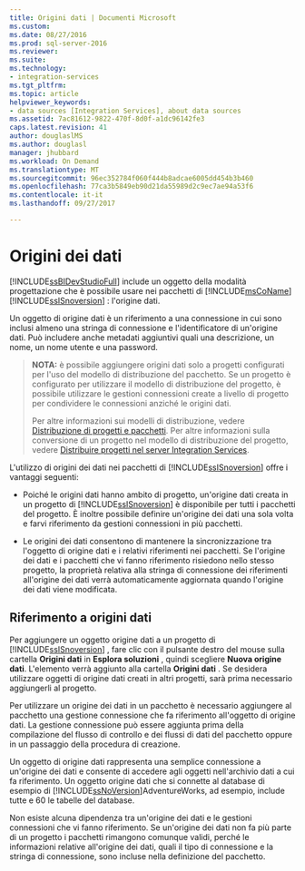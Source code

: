 ```yaml
---
title: Origini dati | Documenti Microsoft
ms.custom: 
ms.date: 08/27/2016
ms.prod: sql-server-2016
ms.reviewer: 
ms.suite: 
ms.technology:
- integration-services
ms.tgt_pltfrm: 
ms.topic: article
helpviewer_keywords:
- data sources [Integration Services], about data sources
ms.assetid: 7ac81612-9822-470f-8d0f-a1dc96142fe3
caps.latest.revision: 41
author: douglaslMS
ms.author: douglasl
manager: jhubbard
ms.workload: On Demand
ms.translationtype: MT
ms.sourcegitcommit: 96ec352784f060f444b8adcae6005dd454b3b460
ms.openlocfilehash: 77ca3b5849eb90d21da55989d2c9ec7ae94a53f6
ms.contentlocale: it-it
ms.lasthandoff: 09/27/2017

---
```

# <a name="data-sources"></a>Origini dei dati
  [!INCLUDE[ssBIDevStudioFull](../../includes/ssbidevstudiofull-md.md)] include un oggetto della modalità progettazione che è possibile usare nei pacchetti di [!INCLUDE[msCoName](../../includes/msconame-md.md)] [!INCLUDE[ssISnoversion](../../includes/ssisnoversion-md.md)] : l'origine dati.  
  
 Un oggetto di origine dati è un riferimento a una connessione in cui sono inclusi almeno una stringa di connessione e l'identificatore di un'origine dati. Può includere anche metadati aggiuntivi quali una descrizione, un nome, un nome utente e una password.  
  
> **NOTA:** è possibile aggiungere origini dati solo a progetti configurati per l'uso del modello di distribuzione del pacchetto. Se un progetto è configurato per utilizzare il modello di distribuzione del progetto, è possibile utilizzare le gestioni connessioni create a livello di progetto per condividere le connessioni anziché le origini dati.  
>   
>  Per altre informazioni sui modelli di distribuzione, vedere [Distribuzione di progetti e pacchetti](../packages/deploy-integration-services-ssis-projects-and-packages.md). Per altre informazioni sulla conversione di un progetto nel modello di distribuzione del progetto, vedere [Distribuire progetti nel server Integration Services](https://msdn.microsoft.com/library/hh231102.aspx).  
  
 L'utilizzo di origini dei dati nei pacchetti di [!INCLUDE[ssISnoversion](../../includes/ssisnoversion-md.md)] offre i vantaggi seguenti:  
  
-   Poiché le origini dati hanno ambito di progetto, un'origine dati creata in un progetto di [!INCLUDE[ssISnoversion](../../includes/ssisnoversion-md.md)] è disponibile per tutti i pacchetti del progetto. È inoltre possibile definire un'origine dei dati una sola volta e farvi riferimento da gestioni connessioni in più pacchetti.  
  
-   Le origini dei dati consentono di mantenere la sincronizzazione tra l'oggetto di origine dati e i relativi riferimenti nei pacchetti. Se l'origine dei dati e i pacchetti che vi fanno riferimento risiedono nello stesso progetto, la proprietà relativa alla stringa di connessione dei riferimenti all'origine dei dati verrà automaticamente aggiornata quando l'origine dei dati viene modificata.  
  
## <a name="reference-data-sources"></a>Riferimento a origini dati  
 Per aggiungere un oggetto origine dati a un progetto di [!INCLUDE[ssISnoversion](../../includes/ssisnoversion-md.md)] , fare clic con il pulsante destro del mouse sulla cartella **Origini dati** in **Esplora soluzioni** , quindi scegliere **Nuova origine dati**. L'elemento verrà aggiunto alla cartella **Origini dati** . Se desidera utilizzare oggetti di origine dati creati in altri progetti, sarà prima necessario aggiungerli al progetto.  
  
 Per utilizzare un origine dei dati in un pacchetto è necessario aggiungere al pacchetto una gestione connessione che fa riferimento all'oggetto di origine dati. La gestione connessione può essere aggiunta prima della compilazione del flusso di controllo e dei flussi di dati del pacchetto oppure in un passaggio della procedura di creazione.  
  
 Un oggetto di origine dati rappresenta una semplice connessione a un'origine dei dati e consente di accedere agli oggetti nell'archivio dati a cui fa riferimento. Un oggetto origine dati che si connette al database di esempio di [!INCLUDE[ssNoVersion](../../includes/ssnoversion-md.md)]AdventureWorks, ad esempio, include tutte e 60 le tabelle del database.  
  
 Non esiste alcuna dipendenza tra un'origine dei dati e le gestioni connessioni che vi fanno riferimento. Se un'origine dei dati non fa più parte di un progetto i pacchetti rimangono comunque validi, perché le informazioni relative all'origine dei dati, quali il tipo di connessione e la stringa di connessione, sono incluse nella definizione del pacchetto.  
  
  

